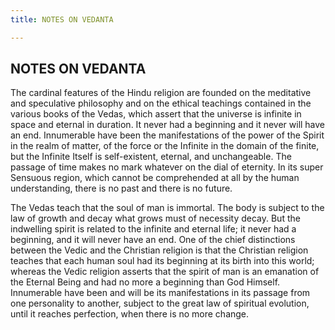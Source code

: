```yaml
---
title: NOTES ON VEDANTA

---
```





  

## NOTES ON VEDANTA

The cardinal features of the Hindu religion are founded on the
meditative and speculative philosophy and on the ethical teachings
contained in the various books of the Vedas, which assert that the
universe is infinite in space and eternal in duration. It never had a
beginning and it never will have an end. Innumerable have been the
manifestations of the power of the Spirit in the realm of matter, of the
force or the Infinite in the domain of the finite, but the Infinite
Itself is self-existent, eternal, and unchangeable. The passage of time
makes no mark whatever on the dial of eternity. In its super Sensuous
region, which cannot be comprehended at all by the human understanding,
there is no past and there is no future.

The Vedas teach that the soul of man is immortal. The body is subject to
the law of growth and decay what grows must of necessity decay. But the
indwelling spirit is related to the infinite and eternal life; it never
had a beginning, and it will never have an end. One of the chief
distinctions between the Vedic and the Christian religion is that the
Christian religion teaches that each human soul had its beginning at its
birth into this world; whereas the Vedic religion asserts that the
spirit of man is an emanation of the Eternal Being and had no more a
beginning than God Himself. Innumerable have been and will be its
manifestations in its passage from one personality to another, subject
to the great law of spiritual evolution, until it reaches perfection,
when there is no more change.


